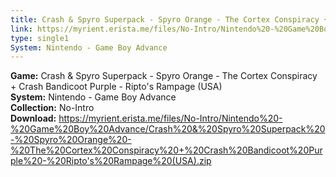 ```yaml
---
title: Crash & Spyro Superpack - Spyro Orange - The Cortex Conspiracy + Crash Bandicoot Purple - Ripto's Rampage (USA)
link: https://myrient.erista.me/files/No-Intro/Nintendo%20-%20Game%20Boy%20Advance/Crash%20&%20Spyro%20Superpack%20-%20Spyro%20Orange%20-%20The%20Cortex%20Conspiracy%20+%20Crash%20Bandicoot%20Purple%20-%20Ripto's%20Rampage%20(USA).zip
type: single1
System: Nintendo - Game Boy Advance
---
```

<b>Game:</b> Crash & Spyro Superpack - Spyro Orange - The Cortex Conspiracy + Crash Bandicoot Purple - Ripto's Rampage (USA)<br>
<b>System:</b> Nintendo - Game Boy Advance<br>
<b>Collection:</b> No-Intro<br>
<b>Download:</b> https://myrient.erista.me/files/No-Intro/Nintendo%20-%20Game%20Boy%20Advance/Crash%20&%20Spyro%20Superpack%20-%20Spyro%20Orange%20-%20The%20Cortex%20Conspiracy%20+%20Crash%20Bandicoot%20Purple%20-%20Ripto's%20Rampage%20(USA).zip